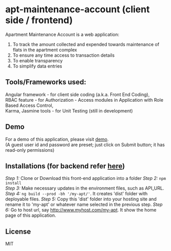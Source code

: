 # apt-maintenance-account (client side / frontend)
Apartment Maintenance Account is a web application:  
1. To track the amount collected and expended towards maintenance of flats in the apartment complex  
2. To ensure any time access to transaction details  
3. To enable transparency  
4. To simplify data entries  

## Tools/Frameworks used:  
Angular	framework		  - for client side coding (a.k.a. Front End Coding),  
RBAC feature		      - for Authorization - Access modules in Application with Role Based Access Control,  
Karma, Jasmine tools	- for Unit Testing (still in development)  

## Demo
For a demo of this application, please visit [demo](http://eastgate.in/apt-maint-acct-demo).  
(A guest user id and password are preset; just click on Submit button; it has read-only permissions)  

## Installations (for backend refer [here](https://github.com/mohankumaranna/apt-maintenance-account-backend))
_Step 1:_  Clone or Download this front-end application into a folder
_Step 2:_  `npm install`  
_Step 3:_  Make necessary updates in the environment files, such as API_URL.  
_Step 4:_  `ng build --prod -bh '/my-apt/'`. It creates 'dist' folder with deployable files.
_Step 5:_  Copy this 'dist' folder into your hosting site and rename it to 'my-apt' or whatever name selected in the previous step.
_Step 6:_  Go to host url, say http://www.myhost.com/my-apt.  It show the home page of this application.

## License
MIT
